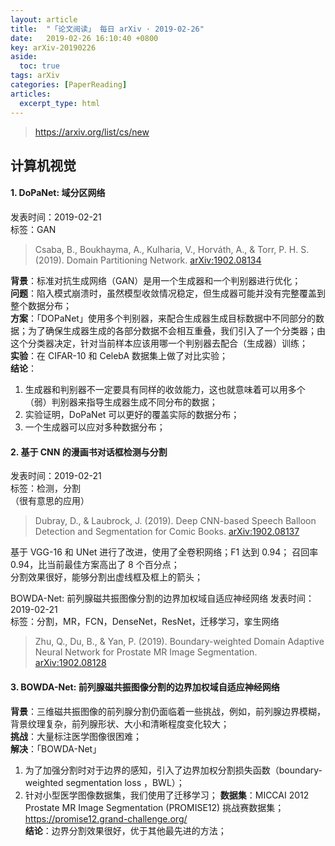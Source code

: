 ```yaml
---
layout: article
title:  "「论文阅读」 每日 arXiv · 2019-02-26"
date:   2019-02-26 16:10:40 +0800
key: arXiv-20190226
aside:
  toc: true
tags: arXiv
categories: [PaperReading]
articles:
  excerpt_type: html
---
```


><https://arxiv.org/list/cs/new>  

## 计算机视觉
#### 1. DoPaNet: 域分区网络  
发表时间：2019-02-21   
标签：GAN  

<!--more-->

>Csaba, B., Boukhayma, A., Kulharia, V., Horváth, A., & Torr, P. H. S. (2019). Domain Partitioning Network. [arXiv:1902.08134](https://arxiv.org/abs/1902.08134)    

**背景**：标准对抗生成网络（GAN）是用一个生成器和一个判别器进行优化；  
**问题**：陷入模式崩溃时，虽然模型收敛情况稳定，但生成器可能并没有完整覆盖到整个数据分布；  
**方案**：「DOPaNet」使用多个判别器，来配合生成器生成目标数据中不同部分的数据；为了确保生成器生成的各部分数据不会相互重叠，我们引入了一个分类器；由这个分类器决定，针对当前样本应该用哪一个判别器去配合（生成器）训练；    
**实验**：在 CIFAR-10 和 CelebA 数据集上做了对比实验；  
**结论**：  
  1. 生成器和判别器不一定要具有同样的收敛能力，这也就意味着可以用多个（弱）判别器来指导生成器生成不同分布的数据；  
  2.  实验证明，DoPaNet 可以更好的覆盖实际的数据分布；    
  3. 一个生成器可以应对多种数据分布；  

#### 2. 基于 CNN 的漫画书对话框检测与分割  
发表时间：2019-02-21   
标签：检测，分割    
（很有意思的应用）    
>Dubray, D., & Laubrock, J. (2019). Deep CNN-based Speech Balloon Detection and Segmentation for Comic Books. [arXiv:1902.08137](http://arxiv.org/abs/1902.08137)  

基于 VGG-16 和 UNet 进行了改进，使用了全卷积网络；F1 达到 0.94； 召回率 0.94，比当前最佳方案高出了 8 个百分点；  
分割效果很好，能够分割出虚线框及框上的箭头；    

BOWDA-Net: 前列腺磁共振图像分割的边界加权域自适应神经网络
发表时间：2019-02-21   
标签：分割，MR，FCN，DenseNet，ResNet，迁移学习，挛生网络  
>Zhu, Q., Du, B., & Yan, P. (2019). Boundary-weighted Domain Adaptive Neural Network for Prostate MR Image Segmentation. [arXiv:1902.08128](http://arxiv.org/abs/1902.08128)  

#### 3. BOWDA-Net: 前列腺磁共振图像分割的边界加权域自适应神经网络  
**背景**：三维磁共振图像的前列腺分割仍面临着一些挑战，例如，前列腺边界模糊，背景纹理复杂，前列腺形状、大小和清晰程度变化较大；  
**挑战**：大量标注医学图像很困难；  
**解决**：「BOWDA-Net」   
  1. 为了加强分割时对于边界的感知，引入了边界加权分割损失函数（boundary-weighted segmentation loss ，BWL）；
  2. 针对小型医学图像数据集，我们使用了迁移学习；
**数据集**：MICCAI 2012 Prostate MR Image Segmentation (PROMISE12) 挑战赛数据集；<https://promise12.grand-challenge.org/>  
**结论**：边界分割效果很好，优于其他最先进的方法；
